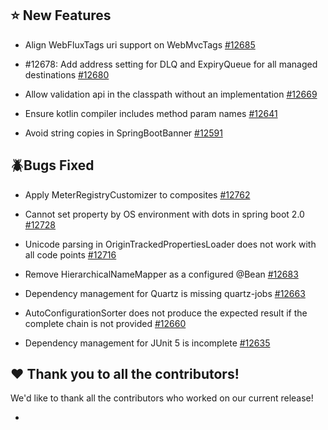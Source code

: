 ## :star: New Features

* Align WebFluxTags uri support on WebMvcTags [#12685](https://api.github.com/repos/spring-projects/spring-boot/issues/12685)

* #12678: Add address setting for DLQ and ExpiryQueue for all managed destinations [#12680](https://api.github.com/repos/spring-projects/spring-boot/issues/12680)

* Allow validation api in the classpath without an implementation [#12669](https://api.github.com/repos/spring-projects/spring-boot/issues/12669)

* Ensure kotlin compiler includes method param names [#12641](https://api.github.com/repos/spring-projects/spring-boot/issues/12641)

* Avoid string copies in SpringBootBanner [#12591](https://api.github.com/repos/spring-projects/spring-boot/issues/12591)

## :beetle:Bugs Fixed

* Apply MeterRegistryCustomizer to composites [#12762](https://api.github.com/repos/spring-projects/spring-boot/issues/12762)

* Cannot set property by OS environment with dots  in spring boot 2.0 [#12728](https://api.github.com/repos/spring-projects/spring-boot/issues/12728)

* Unicode parsing in OriginTrackedPropertiesLoader does not work with all code points [#12716](https://api.github.com/repos/spring-projects/spring-boot/issues/12716)

* Remove HierarchicalNameMapper as a configured @Bean [#12683](https://api.github.com/repos/spring-projects/spring-boot/issues/12683)

* Dependency management for Quartz is missing quartz-jobs [#12663](https://api.github.com/repos/spring-projects/spring-boot/issues/12663)

* AutoConfigurationSorter does not produce the expected result if the complete chain is not provided [#12660](https://api.github.com/repos/spring-projects/spring-boot/issues/12660)

* Dependency management for JUnit 5 is incomplete [#12635](https://api.github.com/repos/spring-projects/spring-boot/issues/12635)

## :heart: Thank you to all the contributors!

We'd like to thank all the contributors who worked on our current release!

*


